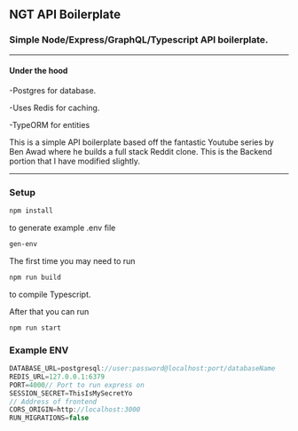 ## NGT API Boilerplate

### Simple Node/Express/GraphQL/Typescript API boilerplate.
----

#### Under the hood

-Postgres for database.

-Uses Redis for caching.

-TypeORM for entities

This is a simple API boilerplate based off the fantastic Youtube series by Ben Awad where he builds a full stack Reddit clone.  This is the Backend portion that I have modified slightly.

---

### Setup

```bash
npm install
```

to generate example .env file
```bash
gen-env
```

The first time you may need to run 
```bash
npm run build
```
to compile Typescript.

After that you can run 
```
npm run start
```


### Example ENV
```Javascript
DATABASE_URL=postgresql://user:password@localhost:port/databaseName
REDIS_URL=127.0.0.1:6379
PORT=4000// Port to run express on
SESSION_SECRET=ThisIsMySecretYo
// Address of frontend
CORS_ORIGIN=http://localhost:3000
RUN_MIGRATIONS=false
```